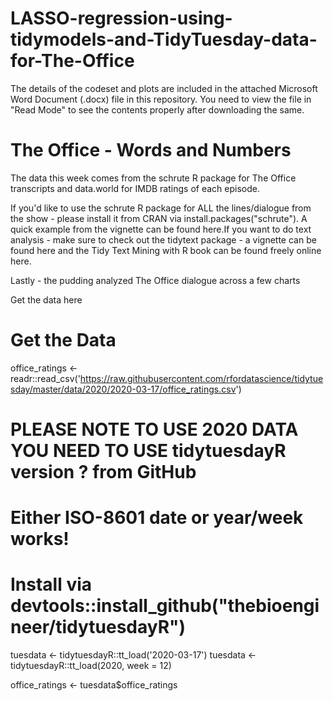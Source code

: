 # LASSO-regression-using-tidymodels-and-TidyTuesday-data-for-The-Office

The details of the codeset and plots are included in the attached Microsoft Word Document (.docx) file in this repository. 
You need to view the file in "Read Mode" to see the contents properly after downloading the same.


The Office - Words and Numbers
=================================
The data this week comes from the schrute R package for The Office transcripts and data.world for IMDB ratings of each episode.

If you'd like to use the schrute R package for ALL the lines/dialogue from the show - please install it from CRAN via install.packages("schrute"). A quick example from the vignette can be found here.If you want to do text analysis - make sure to check out the tidytext package - a vignette can be found here and the Tidy Text Mining with R book can be found freely online here.

Lastly - the pudding analyzed The Office dialogue across a few charts 

Get the data here
# Get the Data

office_ratings <- readr::read_csv('https://raw.githubusercontent.com/rfordatascience/tidytuesday/master/data/2020/2020-03-17/office_ratings.csv')

# PLEASE NOTE TO USE 2020 DATA YOU NEED TO USE tidytuesdayR version ? from GitHub

# Either ISO-8601 date or year/week works!

# Install via devtools::install_github("thebioengineer/tidytuesdayR")

tuesdata <- tidytuesdayR::tt_load('2020-03-17')
tuesdata <- tidytuesdayR::tt_load(2020, week = 12)


office_ratings <- tuesdata$office_ratings
